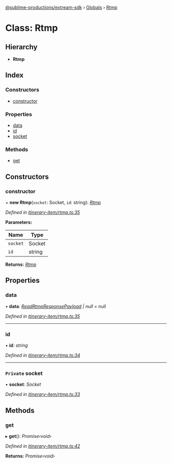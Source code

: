 [@sublime-productions/extream-sdk](../README.md) › [Globals](../globals.md) › [Rtmp](rtmp.md)

# Class: Rtmp

## Hierarchy

* **Rtmp**

## Index

### Constructors

* [constructor](rtmp.md#constructor)

### Properties

* [data](rtmp.md#data)
* [id](rtmp.md#id)
* [socket](rtmp.md#private-socket)

### Methods

* [get](rtmp.md#get)

## Constructors

###  constructor

\+ **new Rtmp**(`socket`: Socket, `id`: string): *[Rtmp](rtmp.md)*

*Defined in [itinerary-item/rtmp.ts:35](https://github.com/Extream-SaaS/ex-sdk/blob/c4dac15/src/itinerary-item/rtmp.ts#L35)*

**Parameters:**

Name | Type |
------ | ------ |
`socket` | Socket |
`id` | string |

**Returns:** *[Rtmp](rtmp.md)*

## Properties

###  data

• **data**: *[ReadRtmpResponsePayload](../interfaces/readrtmpresponsepayload.md) | null* = null

*Defined in [itinerary-item/rtmp.ts:35](https://github.com/Extream-SaaS/ex-sdk/blob/c4dac15/src/itinerary-item/rtmp.ts#L35)*

___

###  id

• **id**: *string*

*Defined in [itinerary-item/rtmp.ts:34](https://github.com/Extream-SaaS/ex-sdk/blob/c4dac15/src/itinerary-item/rtmp.ts#L34)*

___

### `Private` socket

• **socket**: *Socket*

*Defined in [itinerary-item/rtmp.ts:33](https://github.com/Extream-SaaS/ex-sdk/blob/c4dac15/src/itinerary-item/rtmp.ts#L33)*

## Methods

###  get

▸ **get**(): *Promise‹void›*

*Defined in [itinerary-item/rtmp.ts:42](https://github.com/Extream-SaaS/ex-sdk/blob/c4dac15/src/itinerary-item/rtmp.ts#L42)*

**Returns:** *Promise‹void›*
